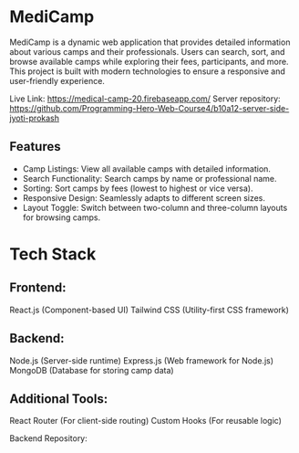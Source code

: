 <h1>MediCamp</h1>

<p>MediCamp is a dynamic web application that provides detailed information about various camps and their professionals. Users can search, sort, and browse available camps while exploring their fees, participants, and more. This project is built with modern technologies to ensure a responsive and user-friendly experience.</p>

Live Link: https://medical-camp-20.firebaseapp.com/
Server repository: https://github.com/Programming-Hero-Web-Course4/b10a12-server-side-jyoti-prokash

<h2>Features</h2>

<ul> 
    <li>Camp Listings: View all available camps with detailed information.</li>
    <li>Search Functionality: Search camps by name or professional name. </li>
    <li>Sorting: Sort camps by fees (lowest to highest or vice versa). </li>
    <li>Responsive Design: Seamlessly adapts to different screen sizes. </li>
    <li>Layout Toggle: Switch between two-column and three-column layouts for browsing camps. </li>
</ul>

<h1>Tech Stack</h1>
<h2>Frontend:</h2>
React.js (Component-based UI)
Tailwind CSS (Utility-first CSS framework)

<h2>Backend:</h2>
Node.js (Server-side runtime)
Express.js (Web framework for Node.js)
MongoDB (Database for storing camp data)

<h2>Additional Tools: </h2>
React Router (For client-side routing)
Custom Hooks (For reusable logic)

Backend Repository: 

